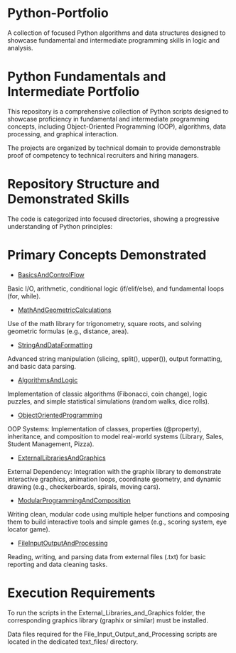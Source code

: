 # Python-Portfolio
A collection of focused Python algorithms and data structures designed to showcase fundamental and intermediate programming skills in logic and analysis.

# Python Fundamentals and Intermediate Portfolio

This repository is a comprehensive collection of Python scripts designed to showcase proficiency in fundamental and intermediate programming concepts, including Object-Oriented Programming (OOP), algorithms, data processing, and graphical interaction.

The projects are organized by technical domain to provide demonstrable proof of competency to technical recruiters and hiring managers.

# Repository Structure and Demonstrated Skills

The code is categorized into focused directories, showing a progressive understanding of Python principles:


# Primary Concepts Demonstrated

* [BasicsAndControlFlow](./Basics_and_Control_Flow)

Basic I/O, arithmetic, conditional logic (if/elif/else), and fundamental loops (for, while).

* [MathAndGeometricCalculations](./Math_and_Geometric_Calculations)

Use of the math library for trigonometry, square roots, and solving geometric formulas (e.g., distance, area).

* [StringAndDataFormatting](./String_and_Data_Formatting)

Advanced string manipulation (slicing, split(), upper()), output formatting, and basic data parsing.

* [AlgorithmsAndLogic](./Algorithms_and_Logic)

Implementation of classic algorithms (Fibonacci, coin change), logic puzzles, and simple statistical simulations (random walks, dice rolls).

* [ObjectOrientedProgramming](./Object_Oriented_Programming)

OOP Systems: Implementation of classes, properties (@property), inheritance, and composition to model real-world systems (Library, Sales, Student Management, Pizza).

* [ExternalLibrariesAndGraphics](./External_Libraries_and_Graphics)

External Dependency: Integration with the graphix library to demonstrate interactive graphics, animation loops, coordinate geometry, and dynamic drawing (e.g., checkerboards, spirals, moving cars).

* [ModularProgrammingAndComposition](./Modular_Programming_and_Composition)

Writing clean, modular code using multiple helper functions and composing them to build interactive tools and simple games (e.g., scoring system, eye locator game).

* [FileInputOutputAndProcessing](./File_Input_Output_and_Processing)

Reading, writing, and parsing data from external files (.txt) for basic reporting and data cleaning tasks.

# Execution Requirements

To run the scripts in the External_Libraries_and_Graphics folder, the corresponding graphics library (graphix or similar) must be installed.

Data files required for the File_Input_Output_and_Processing scripts are located in the dedicated text_files/ directory.